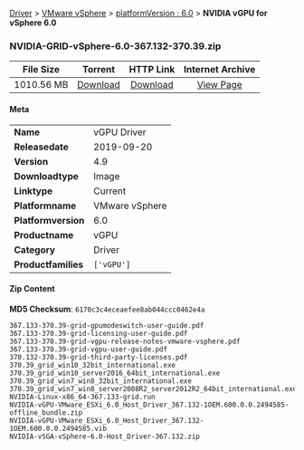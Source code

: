 
[Driver](/README.md)  >  [VMware vSphere](/index/Driver/VMware_vSphere.md)  >  [platformVersion : 6.0](/index/Driver/VMware_vSphere/6.0.md)  >  **NVIDIA vGPU for vSphere 6.0**


### NVIDIA-GRID-vSphere-6.0-367.132-370.39.zip

| **File Size** | **Torrent**  | **HTTP Link** | **Internet Archive** |
|:-------------:|:------------:|:-------------:|:--------------------:|
| 1010.56 MB |  [Download](https://archive.org/download/nvgpu_NVIDIA-GRID-vSphere-6.0-367.132-370.39.zip_8jgtiyxh/nvgpu_NVIDIA-GRID-vSphere-6.0-367.132-370.39.zip_8jgtiyxh_archive.torrent)       | [Download](https://archive.org/compress/nvgpu_NVIDIA-GRID-vSphere-6.0-367.132-370.39.zip_8jgtiyxh) | [View Page](https://archive.org/details/nvgpu_NVIDIA-GRID-vSphere-6.0-367.132-370.39.zip_8jgtiyxh)       |

#### Meta

<table>
<tr><td><strong>Name</strong></td><td>vGPU Driver</td></tr>
<tr><td><strong>Releasedate</strong></td><td>2019-09-20</td></tr>
<tr><td><strong>Version</strong></td><td>4.9</td></tr>
<tr><td><strong>Downloadtype</strong></td><td>Image</td></tr>
<tr><td><strong>Linktype</strong></td><td>Current</td></tr>
<tr><td><strong>Platformname</strong></td><td>VMware vSphere</td></tr>
<tr><td><strong>Platformversion</strong></td><td>6.0</td></tr>
<tr><td><strong>Productname</strong></td><td>vGPU</td></tr>
<tr><td><strong>Category</strong></td><td>Driver</td></tr>
<tr><td><strong>Productfamilies</strong></td><td><code>['vGPU']</code></td></tr>
</table>

#### Zip Content

**MD5 Checksum**: `6170c3c4eceaefee8ab044ccc0462e4a`

```text
367.133-370.39-grid-gpumodeswitch-user-guide.pdf
367.133-370.39-grid-licensing-user-guide.pdf
367.133-370.39-grid-vgpu-release-notes-vmware-vsphere.pdf
367.133-370.39-grid-vgpu-user-guide.pdf
370.132-370.39-grid-third-party-licenses.pdf
370.39_grid_win10_32bit_international.exe
370.39_grid_win10_server2016_64bit_international.exe
370.39_grid_win7_win8_32bit_international.exe
370.39_grid_win7_win8_server2008R2_server2012R2_64bit_international.exe
NVIDIA-Linux-x86_64-367.133-grid.run
NVIDIA-vGPU-VMware_ESXi_6.0_Host_Driver_367.132-1OEM.600.0.0.2494585-offline_bundle.zip
NVIDIA-vGPU-VMware_ESXi_6.0_Host_Driver_367.132-1OEM.600.0.0.2494585.vib
NVIDIA-vSGA-vSphere-6.0-Host_Driver-367.132.zip
```